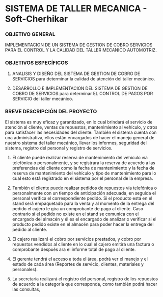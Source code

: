 # SISTEMA DE TALLER MECANICA - Soft-Cherhikar 

### OBJETIVO GENERAL	

IMPLEMENTACION DE UN SISTEMA DE GESTION DE COBRO SERVICIOS PARA EL CONTROL Y LA CALIDAD DEL TALLER MECANICO AUTOMOTRIZ.

### OBJETIVOS ESPECÍFICOS	

1.	ANALISIS Y DISEÑO DEL SISTEMA DE GESTION DE COBRO DE SERVICIOS para determinar la calidad de atención del taller mecánico.

2. DESARROLLO E IMPLEMENTACION DEL SISTEMA DE GESTION DE COBRO DE SERVICIOS para determinar EL CONTROL DE PAGOS POR SERVICIO del taller mecánico.

### BREVE DESCRIPCIÓN DEL PROYECTO

El sistema es muy eficaz y garantizado, en lo cual brindará el servicio de atención al cliente, ventas de repuestos, mantenimiento al vehículo, y otros para satisfacer las necesidades del cliente. 
También el sistema cuenta con una administrativa, ellos están encargados de hacer el manejo general de nuestro sistema del taller mecánico, llevar los informes, seguridad del sistema, registro del personal y registro de servicios. 

1. El cliente puede realizar reserva de mantenimiento del vehículo vía telefónica o personalmente, y se registrara la reserva de acuerdo a las preferencias del cliente como la fecha de mantenimiento y la fecha de reserva de mantenimiento del vehículo y tipo de mantenimiento para lo cual esto está registrado en el sistema por el personal de la empresa.
 
2. También el cliente puede realizar pedidos de repuestos vía telefónica o personalmente con un tiempo de anticipación adecuada, en seguida el personal verifica el correspondiente pedido.
Si el producto está en el stand será empaquetado para la venta y al momento de la entrega del pedido el cajero le gira un comprobante de pago al cliente. 
Caso contrario si el pedido no existe en el stand se comunica con el encargado del almacén y él es el encargado de analizar o verificar si el producto pedido existe en el almacén para poder hacer la entrega del pedido al cliente.
3. El cajero realizará el cobro por servicios prestados, y cobro por repuestos vendidos al cliente en lo cual el cajero emitirá una factura o comprobante después ara el informe total de pago al cliente.

4. El gerente tendrá el acceso a toda el área, podrá ver el manejo y el estado de cada área (Reportes de servicio, clientes, materiales y personales).

5. La secretaria realizará el registro del personal, registro de los repuestos de acuerdo a la categoría que corresponda, como también podrá hacer las consultas, 
